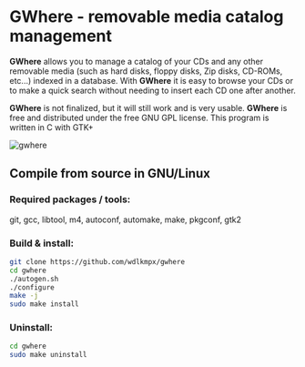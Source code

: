 # GWhere - removable media catalog management
**GWhere** allows you to manage a catalog of your CDs and any other removable media (such as hard disks, floppy disks, Zip disks, CD-ROMs, etc...) indexed in a database. With **GWhere** it is easy to browse your CDs or to make a quick search without needing to insert each CD one after another.

**GWhere** is not finalized, but it will still work and is very usable. **GWhere** is free and distributed under the free GNU GPL license. 
This program is written in C with GTK+

![gwhere](https://user-images.githubusercontent.com/17054153/197054084-511097bb-3bf0-4bfb-855a-2f3c0727c767.png)


## Compile from source in GNU/Linux
### Required packages / tools:
git, gcc, libtool, m4, autoconf, automake, make, pkgconf, gtk2

### Build & install:
```sh
git clone https://github.com/wdlkmpx/gwhere
cd gwhere
./autogen.sh
./configure
make -j
sudo make install
```

### Uninstall:
```sh
cd gwhere
sudo make uninstall
```
